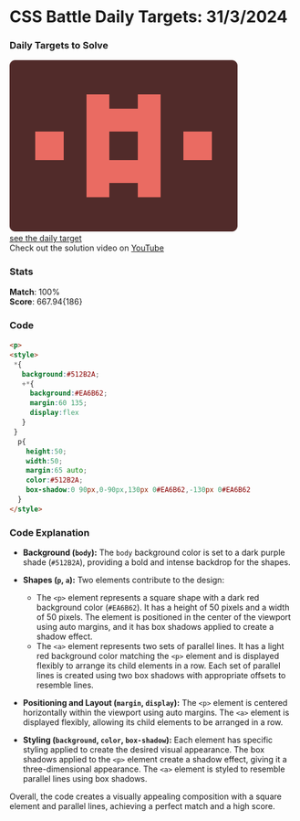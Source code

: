 # CSS Battle Daily Targets: 31/3/2024

### Daily Targets to Solve

![picture of daily target](./images/31.png)  
[see the daily target](https://cssbattle.dev/play/djd8OXqLbBiJRANIt3AM)  
Check out the solution video on [YouTube](https://www.youtube.com/watch?v=clKo3IHpBik)

### Stats

**Match**: 100%  
**Score**: 667.94{186}

### Code

```html
<p>
<style>
 *{
   background:#512B2A;
   +*{
     background:#EA6B62;
     margin:60 135;
     display:flex
   }
 }
  p{
    height:50;
    width:50;
    margin:65 auto;
    color:#512B2A;
    box-shadow:0 90px,0-90px,130px 0#EA6B62,-130px 0#EA6B62
  }
</style>
```

### Code Explanation

- **Background (`body`):** The `body` background color is set to a dark purple shade (`#512B2A`), providing a bold and intense backdrop for the shapes.

- **Shapes (`p`, `a`):** Two elements contribute to the design:
  - The `<p>` element represents a square shape with a dark red background color (`#EA6B62`). It has a height of 50 pixels and a width of 50 pixels. The element is positioned in the center of the viewport using auto margins, and it has box shadows applied to create a shadow effect.
  - The `<a>` element represents two sets of parallel lines. It has a light red background color matching the `<p>` element and is displayed flexibly to arrange its child elements in a row. Each set of parallel lines is created using two box shadows with appropriate offsets to resemble lines.

- **Positioning and Layout (`margin`, `display`):** The `<p>` element is centered horizontally within the viewport using auto margins. The `<a>` element is displayed flexibly, allowing its child elements to be arranged in a row.

- **Styling (`background`, `color`, `box-shadow`):** Each element has specific styling applied to create the desired visual appearance. The box shadows applied to the `<p>` element create a shadow effect, giving it a three-dimensional appearance. The `<a>` element is styled to resemble parallel lines using box shadows.

Overall, the code creates a visually appealing composition with a square element and parallel lines, achieving a perfect match and a high score.